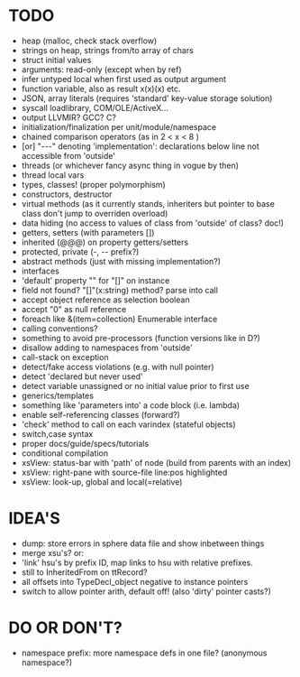 TODO
====

* heap (malloc, check stack overflow)
* strings on heap, strings from/to array of chars
* struct initial values
* arguments: read-only (except when by ref)
* infer untyped local when first used as output argument
* function variable, also as result x(x)(x) etc.
* JSON, array literals (requires 'standard' key-value storage solution)
* syscall loadlibrary, COM/OLE/ActiveX...
* output LLVMIR? GCC? C?
* initialization/finalization per unit/module/namespace
* chained comparison operators (as in 2 < x < 8 )
* [or] "---" denoting 'implementation': declarations below line not accessible from 'outside'
* threads (or whichever fancy async thing in vogue by then)
* thread local vars
* types, classes! (proper polymorphism)
* constructors, destructor
* virtual methods (as it currently stands, inheriters but pointer to base class don't jump to overriden overload)
* data hiding (no access to values of class from 'outside' of class? doc!)
* getters, setters (with parameters [])
* inherited (@@@) on property getters/setters
* protected, private (-, -- prefix?)
* abstract methods (just with missing implementation?)
* interfaces
* 'default' property "" for "[]" on instance
* field not found? "[]"(x:string) method? parse into call
* accept object reference as selection boolean
* accept "0" as null reference
* foreach like &(item=collection) Enumerable interface
* calling conventions?
* something to avoid pre-processors (function versions like in D?)
* disallow adding to namespaces from 'outside'
* call-stack on exception
* detect/fake access violations (e.g. with null pointer)
* detect 'declared but never used'
* detect variable unassigned or no initial value prior to first use
* generics/templates
* something like 'parameters into' a code block (i.e. lambda)
* enable self-referencing classes (forward?)
* 'check' method to call on each varindex (stateful objects)
* switch,case syntax
* proper docs/guide/specs/tutorials
* conditional compilation
* xsView: status-bar with 'path' of node (build from parents with an index)
* xsView: right-pane with source-file line:pos highlighted
* xsView: look-up, global and local(=relative)

IDEA'S
======

* dump: store errors in sphere data file and show inbetween things
* merge xsu's? or:
* 'link' hsu's by prefix ID, map links to hsu with relative prefixes.
* still to InheritedFrom on ttRecord?
* all offsets into TypeDecl_object negative to instance pointers
* switch to allow pointer arith, default off! (also 'dirty' pointer casts?)

DO OR DON'T?
============

* namespace prefix: more namespace defs in one file? (anonymous namespace?)
